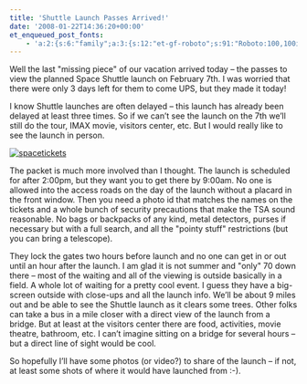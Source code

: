 ```yaml
---
title: 'Shuttle Launch Passes Arrived!'
date: '2008-01-22T14:36:20+00:00'
et_enqueued_post_fonts:
    - 'a:2:{s:6:"family";a:3:{s:12:"et-gf-roboto";s:91:"Roboto:100,100italic,300,300italic,regular,italic,500,500italic,700,700italic,900,900italic";s:22:"et-gf-roboto-condensed";s:59:"Roboto+Condensed:300,300italic,regular,italic,700,700italic";s:17:"et-gf-roboto-slab";s:51:"Roboto+Slab:100,200,300,regular,500,600,700,800,900";}s:6:"subset";a:7:{i:0;s:9:"latin-ext";i:1;s:5:"greek";i:2;s:9:"greek-ext";i:3;s:10:"vietnamese";i:4;s:8:"cyrillic";i:5;s:5:"latin";i:6;s:12:"cyrillic-ext";}}'
---
```


Well the last "missing piece" of our vacation arrived today – the passes to view the planned Space Shuttle launch on February 7th. I was worried that there were only 3 days left for them to come UPS, but they made it today!

I know Shuttle launches are often delayed – this launch has already been delayed at least three times. So if we can’t see the launch on the 7th we’ll still do the tour, IMAX movie, visitors center, etc. But I would really like to see the launch in person.

[![spacetickets](http://www.bruceabernethy.com/wp-content/uploads/WindowsLiveWriter/ShuttleLaunchStuffArrived_13B04/spacetickets_thumb.png)](http://www.bruceabernethy.com/wp-content/uploads/WindowsLiveWriter/ShuttleLaunchStuffArrived_13B04/spacetickets_2.png)

The packet is much more involved than I thought. The launch is scheduled for after 2:00pm, but they want you to get there by 9:00am. No one is allowed into the access roads on the day of the launch without a placard in the front window. Then you need a photo id that matches the names on the tickets and a whole bunch of security precautions that make the TSA sound reasonable. No bags or backpacks of any kind, metal detectors, purses if necessary but with a full search, and all the "pointy stuff" restrictions (but you can bring a telescope).

They lock the gates two hours before launch and no one can get in or out until an hour after the launch. I am glad it is not summer and "only" 70 down there – most of the waiting and all of the viewing is outside basically in a field. A whole lot of waiting for a pretty cool event. I guess they have a big-screen outside with close-ups and all the launch info. We’ll be about 9 miles out and be able to see the Shuttle launch as it clears some trees. Other folks can take a bus in a mile closer with a direct view of the launch from a bridge. But at least at the visitors center there are food, activities, movie theatre, bathroom, etc. I can’t imagine sitting on a bridge for several hours – but a direct line of sight would be cool.

So hopefully I’ll have some photos (or video?) to share of the launch – if not, at least some shots of where it would have launched from :-).